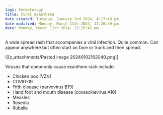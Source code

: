```yaml
---
tags: Dermatology
title: Viral exanthema
date created: Tuesday, January 2nd 2024, 4:17:49 pm
date modified: Monday, March 11th 2024, 12:20:39 pm
date: Monday, March 11th 2024, 12:19:41 pm
---
```

A wide spread rash that accompanies a viral infection. Quite common. Can appear anywhere but often start on face or trunk and then spread.  

![[z_attachments/Pasted image 20240102162040.png]]

Viruses that commonly cause exanthem rash include: 
- Chicken pox (VZV)
- COVID-19 
- Fifth disease (parvovirus B19)
- Hand foot and mouth disease (coxsackievirus A16)
- Measles 
- Roseola 
- Rubella